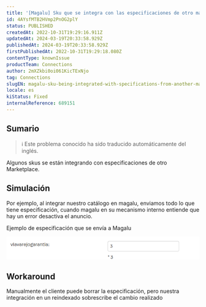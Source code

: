 ```yaml
---
title: '[Magalu] Sku que se integra con las especificaciones de otro marketplace'
id: 4AYsfMTB2HVmp2PnOG2plY
status: PUBLISHED
createdAt: 2022-10-31T19:29:16.911Z
updatedAt: 2024-03-19T20:33:58.929Z
publishedAt: 2024-03-19T20:33:58.929Z
firstPublishedAt: 2022-10-31T19:29:18.080Z
contentType: knownIssue
productTeam: Connections
author: 2mXZkbi0oi061KicTExNjo
tag: Connections
slugEN: magalu-sku-being-integrated-with-specifications-from-another-marketplace
locale: es
kiStatus: Fixed
internalReference: 689151
---
```


## Sumario

>ℹ️ Este problema conocido ha sido traducido automáticamente del inglés.


Algunos skus se están integrando con especificaciones de otro Marketplace.



## Simulación


Por ejemplo, al integrar nuestro catálogo en magalu, enviamos todo lo que tiene especificación, cuando magalu en su mecanismo interno entiende que hay un error desactiva el anuncio.

Ejemplo de especificación que se envía a Magalu

 ![](https://raw.githubusercontent.com/vtexdocs/known-issues/refs/heads/main/docs/es/known-issues/Connections/magalu-sku-que-se-integra-con-las-especificaciones-de-otro-marketplace_1.png)


## Workaround


Manualmente el cliente puede borrar la especificación, pero nuestra integración en un reindexado sobrescribe el cambio realizado

